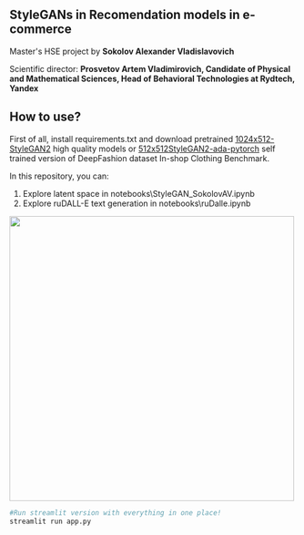 ## StyleGANs in Recomendation models in e-commerce
Master's HSE project by **Sokolov Alexander Vladislavovich**

Scientific director: **Prosvetov Artem Vladimirovich, Candidate of Physical and Mathematical Sciences, Head of Behavioral Technologies at Rydtech, Yandex**

## How to use?

First of all, install requirements.txt and download pretrained [1024x512-StyleGAN2](https://drive.google.com/file/d/1oUliPTEDW_gcO_EReoaP5TBuVubguYXN/view?usp=sharing) high quality models or [512x512StyleGAN2-ada-pytorch](https://drive.google.com/file/d/1diKmPBRwvFirBBOxc2HFqQLRQiNHiTOR/view?usp=sharing) self trained version of DeepFashion dataset In-shop Clothing Benchmark.

In this repository, you can:
1. Explore latent space in notebooks\StyleGAN_SokolovAV.ipynb
2. Explore ruDALL-E text generation in notebooks\ruDalle.ipynb

<img src="https://media.giphy.com/media/CHyxN9bNkMc3S/giphy.gif" width="500" class='left'>

```.bash
#Run streamlit version with everything in one place!
streamlit run app.py
